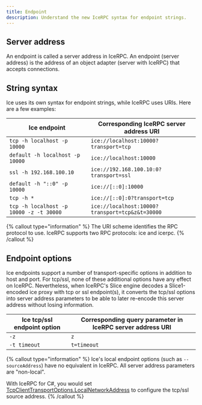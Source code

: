 ```yaml
---
title: Endpoint
description: Understand the new IceRPC syntax for endpoint strings.
---
```


## Server address

An endpoint is called a server address in IceRPC. An endpoint (server address) is the address of an object adapter
(server with IceRPC) that accepts connections.

## String syntax

Ice uses its own syntax for endpoint strings, while IceRPC uses URIs. Here are a few examples:

| Ice endpoint                           | Corresponding IceRPC server address URI           |
|----------------------------------------|---------------------------------------------------|
| `tcp -h localhost -p 10000`            | `ice://localhost:10000?transport=tcp`             |
| `default -h localhost -p 10000`        | `ice://localhost:10000`                           |
| `ssl -h 192.168.100.10`                | `ice://192.168.100.10:0?transport=ssl`            |
| `default -h "::0" -p 10000`            | `ice://[::0]:10000`                               |
| `tcp -h *`                             | `ice://[::0]:0?transport=tcp`                     |
| `tcp -h localhost -p 10000 -z -t 30000`| `ice://localhost:10000?transport=tcp&z&t=30000`   |

{% callout type="information" %}
The URI scheme identifies the RPC protocol to use. IceRPC supports two RPC protocols: ice and icerpc.
{% /callout %}

## Endpoint options

Ice endpoints support a number of transport-specific options in addition to host and port. For tcp/ssl, none of these
additional options have any effect on IceRPC. Nevertheless, when IceRPC's Slice engine decodes a Slice1-encoded ice
proxy with tcp or ssl endpoint(s), it converts the tcp/ssl options into server address parameters to be able to later
re-encode this server address without losing information.

| Ice tcp/ssl endpoint option | Corresponding query parameter in IceRPC server address URI |
|-----------------------------|------------------------------------------------------------|
| `-z`                        | `z`                                                        |
| `-t timeout`                | `t=timeout`                                                |

{% callout type="information" %}
Ice's local endpoint options (such as `--sourceAddress`) have no equivalent in IceRPC. All server address parameters are
"non-local".

With IceRPC for C#, you would set [TcpClientTransportOptions.LocalNetworkAddress]() to configure the tcp/ssl source
address.
{% /callout %}
